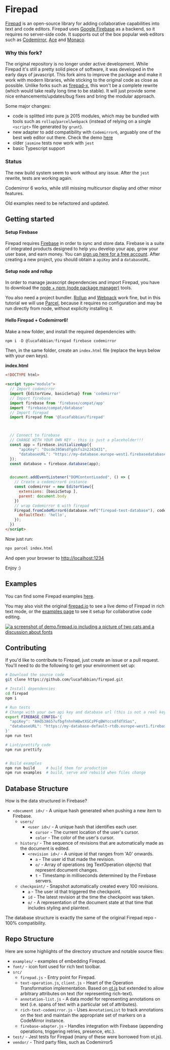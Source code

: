 # Firepad 

[Firepad](http://www.firepad.io/) is an open-source library for adding collaborative capabilities into text and code editors. Firepad uses [Google Firebase](https://groups.google.com/forum/#!forum/firebase-talk) as a backend, so it requires no server-side code. It supports out of the box popular web editors such as [Codemirror](https://codemirror.net/), [Ace](https://ace.c9.io/) and [Monaco](https://microsoft.github.io/monaco-editor/).


### Why this fork?

The original repository is no longer under active development. While Firepad it's still a pretty solid piece of software, it was developed in the early days of javascript. This fork aims to improve the package and make it work with modern libraries, while sticking to the original code as close as possible. Unlike forks such as [firepad-x](https://github.com/interviewstreet/firepad-x), this won't be a complete rewrite (which would take really long time to be stable). It will just provide some nice enhancements/updates/bug fixes and bring the modular approach.


Some major changes:
- code is splitted into pure js 2015 modules, which may be bundled with tools such as `rollup`/`parcel`/`webpack` (instead of relying on a single `<script>` file generated by `grunt`).
- new adapter to add compatibility with `Codemirror6`, arguably one of the best web editor out there. Check the demo [here](https://github.com/lucafabbian/codemirror6-firepad-demo)
- older `jasmine` tests now work with `jest`
- basic Typescript support


### Status
The new build system seem to work without any issue. After the `jest` rewrite, tests are working again.

Codemirror 6 works, while still missing multicursor display and other minor features.

Old examples need to be refactored and updated.


## Getting started

#### Setup Firebase

Firepad requires [Firebase](https://firebase.google.com/) in order to sync and store data. Firebase is a suite of integrated products designed to help you develop your app, grow your user base, and earn money. You can [sign up here for a free account](https://console.firebase.google.com/). After creating a new project, you should obtain a `apiKey` and a `databaseURL`.

#### Setup node and rollup

In order to manage javascript dependencies and import Firepad, you have to download the [node + npm (node package manager)](https://nodejs.org/en/download/) tools.

You also need a project bundler. [Rollup](https://rollupjs.org) and [Webpack](https://webpack.js.org/) work fine, but in this tutorial we will use [Parcel](https://parceljs.org/), because it requires no configuration and may be run directly from node, without explicity installing it.

#### Hello Firepad + Codemirror6!

Make a new folder, and install the required dependencies with: 
```js
npm i -D @lucafabbian/firepad firebase codemirror
```

Then, in the same folder, create an `index.html` file (replace the keys below with your own keys).

**index.html**
```html
<!DOCTYPE html>

<script type="module">
  // Import codemirror
  import {EditorView, basicSetup} from 'codemirror'
  // Import firebase
  import firebase from 'firebase/compat/app'
  import 'firebase/compat/database'
  // Import firepad
  import Firepad from '@lucafabbian/firepad'



  // Connect to firebase
  // CHANGE WITH YOUR OWN KEY - this is just a placeholder!!!
  const app = firebase.initializeApp({
      "apiKey": "Oscde395Wsdfgdsfs2n2J43431",
      "databaseURL": "https://my-database.europe-west1.firebasedatabase.app"
  });
  const database = firebase.database(app);


  document.addEventListener("DOMContentLoaded", () => {
    // Create a codemirror6 instance
    const codemirror = new EditorView({
      extensions: [basicSetup ],
      parent: document.body
    })
    // wrap Codemirror 6 with firepad  
    Firepad.fromCodeMirror6(database.ref("firepad-test-database"), codemirror, {
      defaultText: 'hello',
    });
  })
</script>
```

Now just run:
```bash
npx parcel index.html
```
And open your browser to <http://localhost:1234>

Enjoy :)

## Examples

You can find some Firepad examples [here](https://github.com/lucafabbian/firepad/tree/main/examples#readme).



You may also visit the original [firepad.io](http://demo.firepad.io/) to see a live demo of Firepad in rich text mode, or the
[examples page](http://www.firepad.io/examples/) to see it setup for collaborative code editing.

[![a screenshot of demo.firepad.io including a picture of two cats and a discussion about fonts](screenshot.png)](http://demo.firepad.io/)




## Contributing

If you'd like to contribute to Firepad, just create an issue or a pull request. You'll need to do the following to get your environment set up:

```bash
# Download the source code
git clone https://github.com/lucafabbian/firepad.git

# Install dependencies
cd firepad
npm i

# Run tests
# Change with your own api key and database url (this is not a real key) - must be a valid json 
export FIREBASE_CONFIG='{
  "apiKey": "AHdS3A657ufbgfnhnhH8wtXGCzPFqBWYccsdfdfXSas",
  "databaseURL": "https://my-database-default-rtdb.europe-west1.firebasedatabase.app"
}'
npm run test

# Lint/prettify code
npm run prettify


# Build examples
npm run build     # build them for production
npm run examples  # build, serve and rebuild when files change
```


## Database Structure
How is the data structured in Firebase?

* `<document id>/` - A unique hash generated when pushing a new item to Firebase.
    * `users/`
        * `<user id>/` - A unique hash that identifies each user. 
          * `cursor` - The current location of the user's cursor. 
          * `color` - The color of the user's cursor.
    * `history/` - The sequence of revisions that are automatically made as the document is edited.
        * `<revision id>/` - A unique id that ranges from 'A0' onwards.
            * `a` - The user id that made the revision.
            * `o/` - Array of operations (eg TextOperation objects) that represent document changes.
            * `t` - Timestamp in milliseconds determined by the Firebase servers.
    * `checkpoint/` - Snapshot automatically created every 100 revisions.  
        * `a` - The user id that triggered the checkpoint.
        * `id` - The latest revision at the time the checkpoint was taken.
        * `o/` - A representation of the document state at that time that includes styling and plaintext.   

The database structure is exactly the same of the original Firepad repo - 100% compatibility.


## Repo Structure

Here are some highlights of the directory structure and notable source files:


* `examples/` - examples of embedding Firepad.
* `font/` - icon font used for rich text toolbar.
* `src/`
    * `firepad.js` - Entry point for Firepad.
    * `text-operation.js`, `client.js` - Heart of the Operation Transformation implementation.  Based on
      [ot.js](https://github.com/Operational-Transformation/ot.js/) but extended to allow arbitrary
      attributes on text (for representing rich-text).
    * `annotation-list.js` - A data model for representing annotations on text (i.e. spans of text with a particular
      set of attributes).
    * `rich-text-codemirror.js` - Uses `AnnotationList` to track annotations on the text and maintain the appropriate
      set of markers on a CodeMirror instance.
    * `firebase-adapter.js` - Handles integration with Firebase (appending operations, triggering retries,
      presence, etc.).
* `test/` - Jest tests for Firepad (many of these were borrowed from ot.js).
* `vendor/` - Third party files, such as Codemirror5